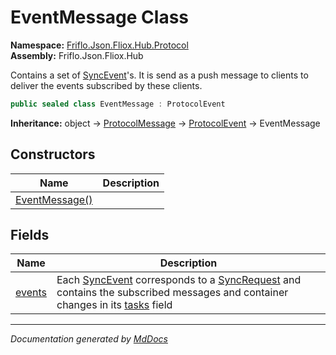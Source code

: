 ﻿<!--  
  <auto-generated>   
    The contents of this file were generated by a tool.  
    Changes to this file may be list if the file is regenerated  
  </auto-generated>   
-->

# EventMessage Class

**Namespace:** [Friflo.Json.Fliox.Hub.Protocol](../index.md)  
**Assembly:** Friflo.Json.Fliox.Hub

Contains a set of [SyncEvent](../SyncEvent/index.md)'s. It is send as a push message to clients to deliver the events subscribed by these clients.

```csharp
public sealed class EventMessage : ProtocolEvent
```

**Inheritance:** object → [ProtocolMessage](../ProtocolMessage/index.md) → [ProtocolEvent](../ProtocolEvent/index.md) → EventMessage

## Constructors

| Name                                    | Description |
| --------------------------------------- | ----------- |
| [EventMessage()](constructors/index.md) |             |

## Fields

| Name                       | Description                                                                                                                                                                                                   |
| -------------------------- | ------------------------------------------------------------------------------------------------------------------------------------------------------------------------------------------------------------- |
| [events](fields/events.md) | Each [SyncEvent](../SyncEvent/index.md) corresponds to a [SyncRequest](../SyncRequest/index.md) and contains the subscribed messages and container changes in its [tasks](../SyncEvent/fields/tasks.md) field |

___

*Documentation generated by [MdDocs](https://github.com/ap0llo/mddocs)*
